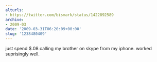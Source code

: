 ```yaml
---
alturls:
- https://twitter.com/bismark/status/1422892589
archive:
- 2009-03
date: '2009-03-31T06:20:09+00:00'
slug: '1238480409'
---
```


just spend $.08 calling my brother on skype from my iphone.  worked suprisingly well.

